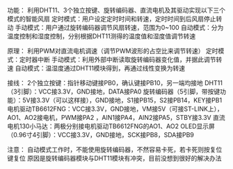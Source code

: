 功能：	利用DHT11、3个独立按键、旋转编码器、直流电机及其驱动实现以下三个模式的智能风扇
	定时模式：用户设定定时时间和转速，定时时间到后风扇停止转动
	手动模式：用户通过旋转编码器调节风扇转速，范围为0~100
	自动模式：分为温度控制和湿度控制，分别根据DHT11测得的温度值和湿度值调节转速
	
原理：	利用PWM对直流电机调速（调节PWM波形的占空比来调节转速）
	定时模式：定时器中断
	手动模式：利用外部中断读取旋转编码器变化值，并据此调节转速
	自动模式：温湿度通过DHT11模块得到，再通过线性变换为转速
	
接线：	2个独立按键：指针移动键接PB0，确认键接PB10，另一端均接地
	DHT11（3引脚）：VCC接3.3V，GND接地，DATA接PA0
	旋转编码器（5引脚，带按键功能）：5V接3.3V（可以这样接），GND接地，S1接PB15，S2接PB14，KEY接PB1
	电机驱动TB6612FNG：VCC接3.3V，GND接地，VM接5V（可接ST-LINK上），AO1、AO2接电机，PWM接PA2	，AIN1接PA4，AIN2接PA5，STBY接3.3V
	直流电机130小马达：两极分别接电机驱动TB6612FNG的AO1、AO2
	OLED显示屏（0.96寸4引脚）：VCC接3.3V，GND接地，SCK接PB8，SDA接PB9
	
注意：	自动模式工作时，不能使用旋转编码器，不然容易卡死，若卡死则按复位键复位
	原因是旋转编码器模块与DHT11模块有冲突，目前没想到很好的解决办法
